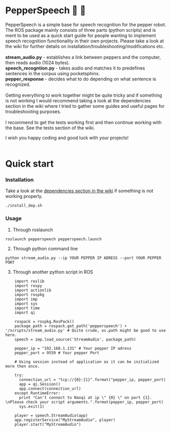 # PepperSpeech :robot: :speech_balloon:
PepperSpeech is a simple base for speech recognition for the pepper robot. 
The ROS package mainly consists of three parts (python scripts) and is ment to be used as a quick start guide for people wanting to implement speech recognition functionality in their own projects. 
Please take a look at the wiki for further details on installation/troubleshooting/modifications etc.   
<br>
<b>stream_audio.py</b> - establishes a link between peppers and the computer, then reads audio (1024 bytes).  
<b>speech_recogntion.py</b> - takes audio and matches it to predefines sentences in the corpus using pocketsphinx.  
<b>pepper_response</b> - decides what to do depending on what sentence is recognized.  
<br>
Getting everything to work together might be quite tricky and if something is not working I would recommend taking a look at the dependencies section in the wiki where I tried to gather some guides and useful pages for troubleshooting purposes.   
<br>
I recommend to get the tests working first and then continue working with the base. See the tests section of the wiki.

I wish you happy coding and good luck with your projects!  
<br>
# Quick start
### Installation
Take a look at the [dependencies section in the wiki](https://gitlab.ida.liu.se/TDDE19athome/pepperspeech/wikis/dependencies) if something is not working properly.
```
./install_dep.sh
```
  
### Usage
1. Through roslaunch
```
roslaunch pepperspeech pepperspeech.launch
```

2. Through python command line
```
python stream_audio.py --ip YOUR PEPPER IP ADRESS --port YOUR PEPPER PORT
```

3. Through another python script in ROS  
```
    import roslib
    import rospy
    import actionlib
    import rospkg
    import imp
    import sys
    import time
    import qi
    
    rospack = rospkg.RosPack() 
    package_path = rospack.get_path('pepperspeech') + '/scripts/stream_audio.py' # Quite crude, os.path might be good to use here.
    speech = imp.load_source('StreamAudio', package_path)
    
    pepper_ip = "192.168.1.131" # Your pepper IP adress
    pepper_port = 9559 # Your pepper Port
    
    # Using session instead of application as it can be initialized more then once. 
    
    try:
      connection_url = "tcp://{0}:{1}".format("pepper_ip, pepper_port)
      app = qi.Session()
      app.connect(connection_url)
    except RuntimeError:
      print "Can't connect to Naoqi at ip \" {0} \" on port {1}. \nPlease check your script arguments.".format(pepper_ip, pepper_port)
      sys.exit(1)
    
    player = speech.StreamAudio(app)
    app.registerService("MyStreamAudio", player)
    player.start("MyStreamAudio")
```